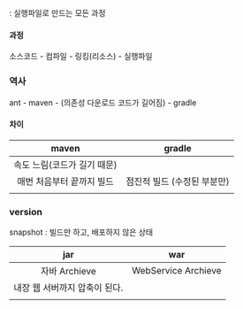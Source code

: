 : 실행파일로 만드는 모든 과정

#### 과정
소스코드 - 컴파일 - 링킹(리소스) - 실행파일

### 역사
ant - maven - (의존성 다운로드 코드가 길어짐) - gradle

#### 차이
|maven | gradle|
| :--: | :--:|
|속도 느림(코드가 길기 때문) | |
| 매번 처음부터 끝까지 빌드 | 점진적 빌드 (수정된 부분만) |
| | |

### version
snapshot : 빌드만 하고, 배포하지 않은 상태

| jar | war|
| :--: | :--:|
| 자바 Archieve | WebService Archieve|
| 내장 웹 서버까지 압축이 된다. |  |
| | |

